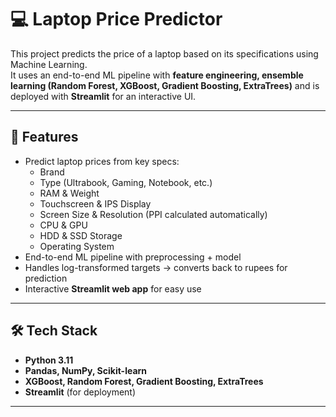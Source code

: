 # 💻 Laptop Price Predictor

This project predicts the price of a laptop based on its specifications using Machine Learning.  
It uses an end-to-end ML pipeline with **feature engineering, ensemble learning (Random Forest, XGBoost, Gradient Boosting, ExtraTrees)** and is deployed with **Streamlit** for an interactive UI.  

---

## 🚀 Features
- Predict laptop prices from key specs:
  - Brand
  - Type (Ultrabook, Gaming, Notebook, etc.)
  - RAM & Weight
  - Touchscreen & IPS Display
  - Screen Size & Resolution (PPI calculated automatically)
  - CPU & GPU
  - HDD & SSD Storage
  - Operating System
- End-to-end ML pipeline with preprocessing + model
- Handles log-transformed targets → converts back to rupees for prediction
- Interactive **Streamlit web app** for easy use

---

## 🛠 Tech Stack
- **Python 3.11**
- **Pandas, NumPy, Scikit-learn**
- **XGBoost, Random Forest, Gradient Boosting, ExtraTrees**
- **Streamlit** (for deployment)

---
